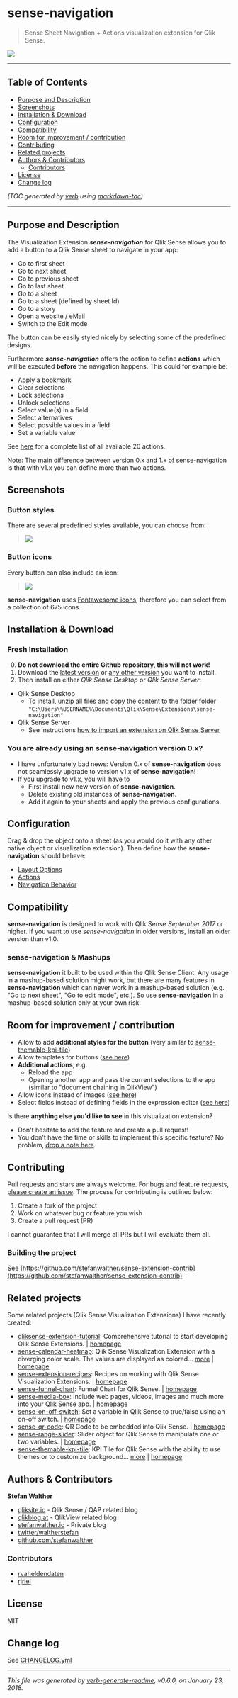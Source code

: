 # sense-navigation
> Sense Sheet Navigation + Actions visualization extension for Qlik Sense.

![](https://raw.githubusercontent.com/stefanwalther/sense-navigation/master/docs/images/sense-navigation.png)

---
## Table of Contents

- [Purpose and Description](#purpose-and-description)
- [Screenshots](#screenshots)
- [Installation & Download](#installation--download)
- [Configuration](#configuration)
- [Compatibility](#compatibility)
- [Room for improvement / contribution](#room-for-improvement--contribution)
- [Contributing](#contributing)
- [Related projects](#related-projects)
- [Authors & Contributors](#authors--contributors)
  * [Contributors](#contributors)
- [License](#license)
- [Change log](#change-log)

_(TOC generated by [verb](https://github.com/verbose/verb) using [markdown-toc](https://github.com/jonschlinkert/markdown-toc))_

---

## Purpose and Description
The Visualization Extension ***sense-navigation*** for Qlik Sense allows you to add a button to a Qlik Sense sheet to navigate in your app:

* Go to first sheet
* Go to next sheet
* Go to previous sheet
* Go to last sheet
* Go to a sheet
* Go to a sheet (defined by sheet Id)
* Go to a story
* Open a website / eMail
* Switch to the Edit mode

The button can be easily styled nicely by selecting some of the predefined designs.

Furthermore ***sense-navigation*** offers the option to define **actions** which will be executed **before** the navigation happens.
This could for example be:

* Apply a bookmark
* Clear selections
* Lock selections
* Unlock selections
* Select value(s) in a field
* Select alternatives
* Select possible values in a field
* Set a variable value

See [here](./docs/actions.md) for a complete list of all available 20 actions.

Note: The main difference between version 0.x and 1.x of sense-navigation is that with v1.x you can define more than two actions.

## Screenshots
### Button styles

There are several predefined styles available, you can choose from:

> ![](https://raw.githubusercontent.com/stefanwalther/sense-navigation/master/docs/images/sense_navigation_styles.png)

### Button icons
Every button can also include an icon:

> ![](https://raw.githubusercontent.com/stefanwalther/sense-navigation/master/docs/images/sense_navigation_button_icons.png)

**sense-navigation** uses [Fontawesome icons](http://fontawesome.io/), therefore you can select from a collection of 675 icons.

## Installation & Download
### Fresh Installation

0. **Do not download the entire Github repository, this will not work!**
1. Download the [latest version](https://github.com/stefanwalther/sense-navigation/raw/master/build/sense-navigation_latest.zip) or [any other version](https://github.com/stefanwalther/sense-navigation/tree/master/build) you want to install.
2. Then install on either *Qlik Sense Desktop* or *Qlik Sense Server*:

* Qlik Sense Desktop
	* To install, unzip all files and copy the content to the folder folder `"C:\Users\%USERNAME%\Documents\Qlik\Sense\Extensions\sense-navigation"`
* Qlik Sense Server
	* See instructions [how to import an extension on Qlik Sense Server](http://help.qlik.com/sense/2.0/en-US/online/#../Subsystems/ManagementConsole/Content/import-extensions.htm)

### You are already using an **sense-navigation** version 0.x?

* I have unfortunately bad news: Version 0.x of **sense-navigation** does not seamlessly upgrade to version v1.x of **sense-navigation**!
* If you upgrade to v1.x, you will have to
  * First install new new version of **sense-navigation**.
  * Delete existing old instances of **sense-navigation**.
  * Add it again to your sheets and apply the previous configurations.

## Configuration
Drag & drop the object onto a sheet (as you would do it with any other native object or visualization extension).
Then define how the **sense-navigation** should behave:

- [Layout Options](./docs/config-layout.md)
- [Actions](./docs/config-actions.md)
- [Navigation Behavior](./docs/config-navigation-behavior.md)

## Compatibility
**sense-navigation** is designed to work with Qlik Sense *September 2017* or higher.
If you want to use _sense-navigation_ in older versions, install an older version than v1.0.

### **sense-navigation** & Mashups

**sense-navigation** it built to be used within the Qlik Sense Client.
Any usage in a mashup-based solution might work, but there are many features in **sense-navigation** which can never work in a mashup-based solution (e.g. "Go to next sheet", "Go to edit mode", etc.).
So use **sense-navigation** in a mashup-based solution only at your own risk!

## Room for improvement / contribution
* Allow to add **additional styles for the button** (very similar to [sense-themable-kpi-tile](https://github.com/stefanwalther/sense-themable-kpi-tile))
* Allow templates for buttons ([see here](https://github.com/stefanwalther/sense-navigation/issues/14))
* **Additional actions**, e.g.
	* Reload the app
	* Opening another app and pass the current selections to the app (similar to "document chaining in QlikView")
* Allow icons instead of images ([see here](https://github.com/stefanwalther/sense-navigation/issues/37))
* Select fields instead of defining fields in the expression editor ([see here](https://github.com/stefanwalther/sense-navigation/issues/25))
	
Is there **anything else you'd like to see** in this visualization extension?

* Don't hesitate to add the feature and create a pull request!
* You don't have the time or skills to implement this specific feature? No problem, [drop a note here](https://github.com/stefanwalther/sense-navigation/issues).

## Contributing
Pull requests and stars are always welcome. For bugs and feature requests, [please create an issue](https://github.com/stefanwalther/sense-navigation/issues).
The process for contributing is outlined below:

1. Create a fork of the project
2. Work on whatever bug or feature you wish
3. Create a pull request (PR)

I cannot guarantee that I will merge all PRs but I will evaluate them all.

### Building the project

See [https://github.com/stefanwalther/sense-extension-contrib](https://github.com/stefanwalther/sense-extension-contrib)

## Related projects
Some related projects (Qlik Sense Visualization Extensions) I have recently created:

- [qliksense-extension-tutorial](https://www.npmjs.com/package/qliksense-extension-tutorial): Comprehensive tutorial to start developing Qlik Sense Extensions. | [homepage](https://github.com/stefanwalther/qliksense-extension-tutorial "Comprehensive tutorial to start developing Qlik Sense Extensions.")
- [sense-calendar-heatmap](https://www.npmjs.com/package/sense-calendar-heatmap): Qlik Sense Visualization Extension with a diverging color scale. The values are displayed as colored… [more](https://github.com/stefanwalther/qsCalendarHeatmap) | [homepage](https://github.com/stefanwalther/qsCalendarHeatmap "Qlik Sense Visualization Extension with a diverging color scale. The values are displayed as colored cells per day. Days are arranged into columns by week, then grouped by month and years.")
- [sense-extension-recipes](https://www.npmjs.com/package/sense-extension-recipes): Recipes on working with Qlik Sense Visualization Extensions. | [homepage](https://github.com/stefanwalther/sense-extension-recipes "Recipes on working with Qlik Sense Visualization Extensions.")
- [sense-funnel-chart](https://www.npmjs.com/package/sense-funnel-chart): Funnel Chart for Qlik Sense. | [homepage](https://github.com/stefanwalther/sense-funnel-chart "Funnel Chart for Qlik Sense.")
- [sense-media-box](https://www.npmjs.com/package/sense-media-box): Include web pages, videos, images and much more into your Qlik Sense app. | [homepage](https://github.com/stefanwalther/sense-media-box "Include web pages, videos, images and much more into your Qlik Sense app.")
- [sense-on-off-switch](https://www.npmjs.com/package/sense-on-off-switch): Set a variable in Qlik Sense to true/false using an on-off switch. | [homepage](https://github.com/stefanwalther/sense-on-off-switch "Set a variable in Qlik Sense to true/false using an on-off switch.")
- [sense-qr-code](https://www.npmjs.com/package/sense-qr-code): QR Code to be embedded into Qlik Sense. | [homepage](https://github.com/stefanwalther/qsQRCode "QR Code to be embedded into Qlik Sense.")
- [sense-range-slider](https://www.npmjs.com/package/sense-range-slider): Slider object for Qlik Sense to manipulate one or two variables. | [homepage](https://github.com/QlikDev/qsRangeSlider "Slider object for Qlik Sense to manipulate one or two variables.")
- [sense-themable-kpi-tile](https://www.npmjs.com/package/sense-themable-kpi-tile): KPI Tile for Qlik Sense with the ability to use themes or to customize background… [more](https://github.com/stefanwalther/sense-themable-kpi-tile) | [homepage](https://github.com/stefanwalther/sense-themable-kpi-tile "KPI Tile for Qlik Sense with the ability to use themes or to customize background color, comparison indicator, etc.")  

## Authors & Contributors
**Stefan Walther**

* [qliksite.io](http://qliksite.io) - Qlik Sense / QAP related blog
* [qlikblog.at](http://qlikblog.at) - QlikView related blog
* [stefanwalther.io](http://stefanwalther.io) - Private blog
* [twitter/waltherstefan](http://twitter.com/waltherstefan)  
* [github.com/stefanwalther](http://github.com/stefanwalther)  

### Contributors
- [rvaheldendaten](https://github.com/rvaheldendaten)
- [rjriel](https://github.com/rjriel)

## License
MIT

## Change log
See [CHANGELOG.yml](https://github.com/stefanwalther/sense-navigation/blob/master/CHANGELOG.yml)  

***

_This file was generated by [verb-generate-readme](https://github.com/verbose/verb-generate-readme), v0.6.0, on January 23, 2018._

